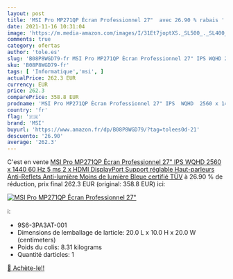 ```yaml
---
layout: post
title: 'MSI Pro MP271QP Écran Professionnel 27"  avec 26.90 % rabais '
date: 2021-11-16 10:31:04
image: 'https://m.media-amazon.com/images/I/31Et7joptXS._SL500_._SL400_.jpg'
comments: true
category: ofertas
author: 'tole.es'
slug: 'B08P8WGD79-fr MSI Pro MP271QP Écran Professionnel 27" IPS WQHD 2560 x...'
sku: 'B08P8WGD79-fr'
tags: [ 'Informatique','msi', ]
actualPrice: 262.3 EUR
currency: EUR
price: 262.3
comparePrice: 358.8 EUR
prodname: 'MSI Pro MP271QP Écran Professionnel 27" IPS  WQHD  2560 x 1440   60 Hz  5 ms  2 x HDMI  DisplayPort  Support réglable  Haut-parleurs  Anti-Reflets  Anti-lumière  Moins de lumière Bleue  certifié TÜV'
country: 'fr'
flag: '🇫🇷'
brand: 'MSI'
buyurl: 'https://www.amazon.fr/dp/B08P8WGD79/?tag=tolees0d-21'
descuento: '26.90'
average: '262.3'
---
```


C'est en vente [MSI Pro MP271QP Écran Professionnel 27" IPS  WQHD  2560 x 1440   60 Hz  5 ms  2 x HDMI  DisplayPort  Support réglable  Haut-parleurs  Anti-Reflets  Anti-lumière  Moins de lumière Bleue  certifié TÜV](https://www.amazon.fr/dp/B08P8WGD79/?tag=tolees0d-21)  à  26.90 % de réduction, prix final  262.3 EUR (original: 358.8 EUR) ici:

[![MSI Pro MP271QP Écran Professionnel 27" ](https://m.media-amazon.com/images/I/31Et7joptXS._SL500_._SL400_.jpg)](https://www.amazon.fr/dp/B08P8WGD79/?tag=tolees0d-21)

ℹ️:

- 9S6-3PA3AT-001
- Dimensions de lemballage de larticle: 20.0 L x 10.0 H x 20.0 W (centimeters)
- Poids du colis: 8.31 kilograms
- Quantité darticles: 1

[🛒 Achète-le!!](https://www.amazon.fr/dp/B08P8WGD79/?tag=tolees0d-21)
